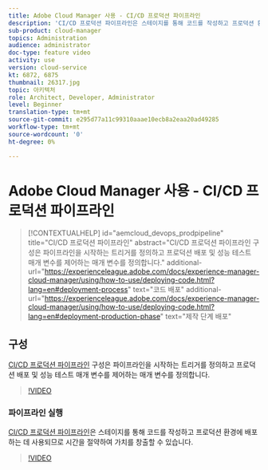```yaml
---
title: Adobe Cloud Manager 사용 - CI/CD 프로덕션 파이프라인
description: 'CI/CD 프로덕션 파이프라인은 스테이지를 통해 코드를 작성하고 프로덕션 환경에 배포하여 시간을 절약하는 데 사용됩니다. CI/CD 프로덕션 파이프라인 구성은 파이프라인을 시작하는 트리거를 정의하고 프로덕션 배포 및 성능 테스트 매개 변수를 제어하는 매개 변수를 정의합니다. '
sub-product: cloud-manager
topics: Administration
audience: administrator
doc-type: feature video
activity: use
version: cloud-service
kt: 6872, 6875
thumbnail: 26317.jpg
topic: 아키텍처
role: Architect, Developer, Administrator
level: Beginner
translation-type: tm+mt
source-git-commit: e295d77a11c99310aaae10ecb8a2eaa20ad49285
workflow-type: tm+mt
source-wordcount: '0'
ht-degree: 0%

---
```



# Adobe Cloud Manager 사용 - CI/CD 프로덕션 파이프라인

>[!CONTEXTUALHELP]
>id="aemcloud_devops_prodpipeline"
>title="CI/CD 프로덕션 파이프라인"
>abstract="CI/CD 프로덕션 파이프라인 구성은 파이프라인을 시작하는 트리거를 정의하고 프로덕션 배포 및 성능 테스트 매개 변수를 제어하는 매개 변수를 정의합니다."
>additional-url="https://experienceleague.adobe.com/docs/experience-manager-cloud-manager/using/how-to-use/deploying-code.html?lang=en#deployment-process" text="코드 배포"
>additional-url="https://experienceleague.adobe.com/docs/experience-manager-cloud-manager/using/how-to-use/deploying-code.html?lang=en#deployment-production-phase" text="제작 단계 배포"

## 구성

[CI/CD 프로덕션 파이프라인](https://experienceleague.adobe.com/docs/experience-manager-cloud-manager/using/how-to-use/configuring-pipeline.html) 구성은 파이프라인을 시작하는 트리거를 정의하고 프로덕션 배포 및 성능 테스트 매개 변수를 제어하는 매개 변수를 정의합니다.

>[!VIDEO](https://video.tv.adobe.com/v/26314/?quality=12&learn=on)

### 파이프라인 실행

[CI/CD 프로덕션 파이프라인](https://experienceleague.adobe.com/docs/experience-manager-cloud-manager/using/how-to-use/deploying-code.html)은 스테이지를 통해 코드를 작성하고 프로덕션 환경에 배포하는 데 사용되므로 시간을 절약하여 가치를 창출할 수 있습니다.

>[!VIDEO](https://video.tv.adobe.com/v/26317/?quality=12&learn=on)
